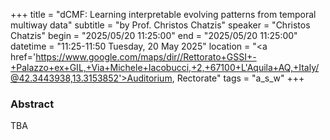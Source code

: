 +++
title = "dCMF: Learning interpretable evolving patterns from temporal multiway data"
subtitle = "by Prof. Christos Chatzis"
speaker = "Christos Chatzis"
begin = "2025/05/20  11:25:00"
end = "2025/05/20  11:25:00"
datetime = "11:25-11:50 Tuesday, 20 May 2025"
location = "<a href='https://www.google.com/maps/dir//Rettorato+GSSI+-+Palazzo+ex+GIL,+Via+Michele+Iacobucci,+2,+67100+L'Aquila+AQ,+Italy/@42.3443938,13.3153852'>Auditorium, Rectorate</a>"
tags = "a_s_w"
+++

### Abstract
TBA
